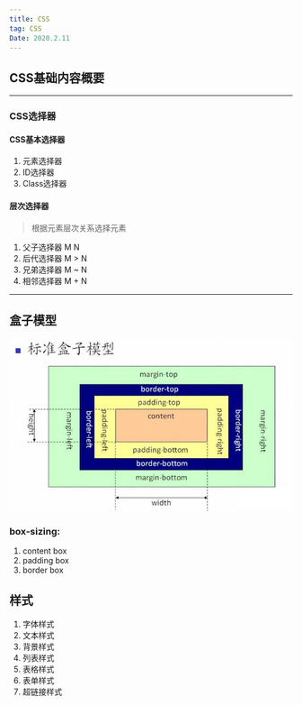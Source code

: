 ```yaml
---
title: CSS
tag: CSS
Date: 2020.2.11
---
```

## CSS基础内容概要
***
### CSS选择器
#### CSS基本选择器
1. 元素选择器
2. ID选择器
3. Class选择器
#### 层次选择器
> 根据元素层次关系选择元素
1. 父子选择器   M N
2. 后代选择器   M > N
3. 兄弟选择器   M ~ N
4. 相邻选择器   M + N
***
## 盒子模型
![box model](img/1.jpg "Box Model")
### box-sizing: 
1. content box
2. padding box
3. border box
## 样式
1. 字体样式
2. 文本样式
3. 背景样式
3. 列表样式
4. 表格样式
5. 表单样式
6. 超链接样式